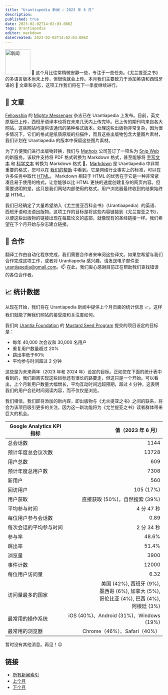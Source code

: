 ```yaml
---
title: "Urantiapedia 新闻 — 2023 年 6 月"
description: 
published: true
date: 2023-02-02T14:02:03.086Z
tags: Urantiapedia
editor: markdown
dateCreated: 2023-02-02T14:02:03.086Z
---
```


<img src="/_assets/svg/icon-news.svg" alt="新闻" style="width: 80px;"> :sunrise: 这个月比往常稍微安静一些，专注于一些任务。《尤兰提亚之书》的多语言版本尚未上传，但很快就会上传。本月我们主要致力于添加英语和西班牙语的 :page_with_curl: 文章和杂志，这项工作我们将在下一季度继续进行。

## :page_with_curl: 文章

[Fellowship](https://urantiabook.org/) 的 [Mighty Messenger](/en/index/articles_mighty_messenger) 杂志已在 Urantiapedia 上发布。目前，英文原版已上传，西班牙语译本也将在未来几天内上传完毕。已上传的期刊均来自各大网站，这些网站均提供该通讯的某种格式版本。处理这些出版物非常复杂，因为很多情况下，它们的格式是纸质原版的扫描件，而且这些出版物包含大量图片素材，我们计划在 Urantiapedia 的版本中保留这些图片素材。

为了方便我们进行出版物转换，我们与 [Mathpix](https://mathpix.com/) 公司签订了一项名为 [Snip Web](https://snip.mathpix.com/) 的新服务。该软件支持将 PDF 格式转换为 Markdown 格式，甚至能够将 [手写文本](https://mathpix.com/handwriting-recognition) 和 [科学文本](https://mathpix.com/docs/mathpix-markdown/overview) 转换为 Markdown 格式 :muscle:。[Markdown](https://commonmark.org/) 是 Urantiapedia 中非常重要的格式，您可以在 [我们的帮助](/zh/help/web_markdown_editor) 中看到。它是网络行业事实上的标准，可以在许多任务中取代 [HTML](https://es.wikipedia.org/wiki/HTML)。 Markdown 相较于 HTML 的优势在于它是一种非常紧凑且易于使用的格式，让您能够以比 HTML 更快的速度创建复杂的网页内容。但需要说明的是，这只是我们网站内部使用的格式。用户浏览器最终收到的结果始终是 HTML。

我们已经确定了大量希望纳入《尤兰提亚百科全书》（Urantiaapedia）的英语、西班牙语和法语出版物。这项工作的目标是将这些内容链接到《尤兰提亚之书》，以便这些出版物的链接出现在每篇论文的底部，就像现有的圣经链接一样。我们希望在下个月开始与杂志建立链接。

## :blue_heart: 合作

翻译工作由自动化程序完成，我们需要合作者来审阅这些译文。如果您希望与我们合作完成这项工作，或者对 Urantiapedia 感兴趣，请发送电子邮件至 urantiapedia@gmail.com。:mailbox: 在此，我们衷心感谢目前正在帮助我们查找错误的各位合作者。

## :chart_with_upwards_trend: 统计数据

从现在开始，我们将在 Urantiapedia 新闻中提供上个月页面的统计信息 :chart_with_upwards_trend:。这样我们就能了解我们网站的接受度和关注度如何。

我们向 [Urantia Foundation](https://www.urantia.org/) 的 [Mustard Seed Program](https://www.urantia.org/news/2023-03/mustard-seed-grants-program) 提交的项目设定的目标是：
- 每年 40,000 次会议和 30,000 名用户
- 重复用户数量超过 20%
- 跳出率低于60％
- 平均参与时间超过 2 分钟

这些是为未来两年（2023 年和 2024 年）设定的目标。正如您在下面的统计表中看到的，我们距离实现这些目标还有很长的路要走，但这只是一个开始。可以看出，上个月新用户数量大幅增长，平均互动时间远超预期，超过 4 分钟，这表明我们的用户会花时间阅读内容，而不仅仅是浏览。

我们相信，我们即将添加的新内容，即出版物与《尤兰提亚之书》之间的联系，将会为该项目吸引更多的关注，因为这一新功能将为《尤兰提亚之书》读者群体带来巨大的机会。

Google Analytics KPI 指标 | 值（2023 年 6 月）
--- | ---:
总会话数 | 1144
预计年度总会议次数 | 13728
用户总数 | 609
预计年度总用户数 | 7308
新用户 | 560
回访用户 | 105 (17%)
用户获取 | 直接获取 (50%)，自然搜索 (39%)
平均参与时间 | 4 分 47 秒
每位用户参与会话数 | 0.89
每次会话的平均参与时间 | 2 分 34 秒
参与率 | 48.6%
跳出率 | 51.4%
浏览量 | 3900
事件计数 | 12000
每位用户访问量 | 6.32
访问量最多的国家 | 美国 (42%), 西班牙 (9%), <br>墨西哥 (6%), 加拿大 (5%), <br>哥伦比亚 (4%), 巴西 (4%), <br>阿根廷 (3%)
最常用的操作系统 | iOS (40%)、Android (31%)、Windows (19%)
最常用的浏览器 | Chrome（46%）、Safari（40%）

暂时没有其他消息。再见！:wink:

## 链接

- [所有新闻索引](/es/news)
- [上个月](/es/news/2023/05)
- [下个月](/zh/news/2023/07)
